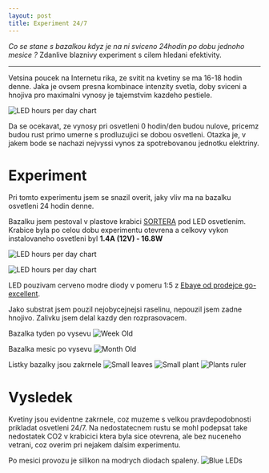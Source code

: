 ```yaml
---
layout: post
title: Experiment 24/7
---
```


*Co se stane s bazalkou kdyz je na ni sviceno 24hodin po dobu jednoho mesice ?* Zdanlive blaznivy experiment s cilem hledani efektivity.

-----

Vetsina poucek na Internetu rika, ze svitit na kvetiny se ma 16-18 hodin denne. Jaka je ovsem presna kombinace intenzity svetla, doby sviceni a hnojiva pro maximalni vynosy je tajemstvim kazdeho pestiele.


![LED hours per day chart](/public/hr_day_chart.png)

Da se ocekavat, ze vynosy pri osvetleni 0 hodin/den budou nulove, pricemz budou rust primo umerne s prodluzujici se dobou osvetleni. Otazka je, v jakem bode se nachazi nejvyssi vynos za spotrebovanou jednotku elektriny.

# Experiment

Pri tomto experimentu jsem se snazil overit, jaky vliv ma na bazalku osvetleni 24 hodin denne.

Bazalku jsem pestoval v plastove krabici [SORTERA](http://www.ikea.com/cz/cs/catalog/products/70255899/) pod LED osvetlenim. Krabice byla po celou dobu experimentu otevrena a celkovy vykon instalovaneho osvetleni byl **1.4A (12V) - 16.8W**

![LED hours per day chart](/public/box.jpg)

![LED hours per day chart](/public/lid.jpg)

LED pouzivam cerveno modre diody v pomeru 1:5 z [Ebaye od prodejce go-excellent](http://www.ebay.co.uk/itm/201478659280).

Jako substrat jsem pouzil nejobycejnejsi raselinu, nepouzil jsem zadne hnojivo. Zalivku jsem delal kazdy den rozprasovacem.

Bazalka tyden po vysevu
![Week Old](/public/week_old.jpg)

Bazalka mesic po vysevu
![Month Old](/public/month_old.jpg)

Listky bazalky jsou zakrnele
![Small leaves](/public/small_leaves.jpg)
![Small plant](/public/small_plant.jpg)
![Plants ruler](/public/plants_ruler.jpg)


# Vysledek
Kvetiny jsou evidentne zakrnele, coz muzeme s velkou pravdepodobnosti prikladat osvetleni 24/7. Na nedostatecnem rustu se mohl podepsat take nedostatek CO2 v krabicici ktera byla sice otevrena, ale bez nuceneho vetrani, coz overim pri nejakem dalsim experimentu.

Po mesici provozu je silikon na modrych diodach spaleny. 
![Blue LEDs](/public/blue_led.jpg)


